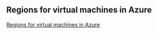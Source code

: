 ## Regions for virtual machines in Azure
[Regions for virtual machines in Azure](https://learn.microsoft.com/en-us/azure/virtual-machines/regions?wt.mc_id=searchAPI_azureportal_inproduct_rmskilling&sessionId=4ec4546e831e4bf782973c7c0c388926)


